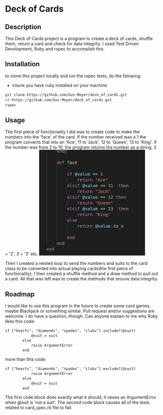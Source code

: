# Deck of Cards

## Description

This Deck of Cards project is a program to create a deck of cards, shuffle them, return a card and check for data integrity. I used Test Driven Devolopment, Ruby and rspec to accomplish this.

## Installation

to clone this project locally and run the rspec tests, do the folowing:

- insure you have ruby installed on your machine

```bash
git clone https://github.com/Gus-Meyer/deck_of_cards.git
cd https://github.com/Gus-Meyer/deck_of_cards.git
rspec
```

## Usage

The first piece of functionality I did was to create code to make the numbers into the 'face' of the card. If the number received was a 1 the program converts that into an 'Ace', 11 to 'Jack', 12 to 'Queen', 13 to 'King'. If the number was from 2 to 10, the program returns the number as a string, 2 = '2', 3 = '3' etc.
![The face algorithm](TheFaceAlgorithm.png)

Then I created a nested loop to send the numbers and suits to the card class to be converted into actual playing cards(the first piece of functionality). I then created a shuffle method and a draw method to pull out a card. All that was left was to create the methods that ensure data integrity.

## Roadmap

I would like to use this program in the future to create some card games, maybe Blackjack or something similar. Pull request and/or suggestions are welcome. I do have a question, though. Can anyone explain to me why Ruby likes this code:

```
if ["hearts", "diamonds", "spades", "clubs"].include?(@suit)
            @suit = suit
        else
            raise ArgumentError
        end
```

more than this code:

```
if ["hearts", "diamonds", "spades", "clubs"].exclude?(@suit)
            raise ArgumentError
        else
            @suit = suit
        end
```

The first code block does exactly what it should, it raises an ArgumentError when @suit is 'not a suit'. The second code block causes all of the tests related to card_spec.rb file to fail.
